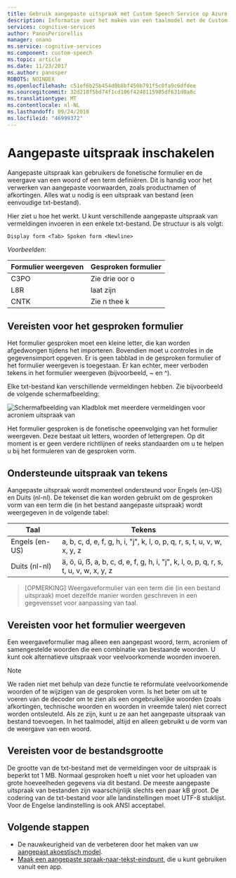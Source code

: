 ```yaml
---
title: Gebruik aangepaste uitspraak met Custom Speech Service op Azure | Microsoft Docs
description: Informatie over het maken van een taalmodel met de Custom Speech Service in Cognitive Services.
services: cognitive-services
author: PanosPeriorellis
manager: onano
ms.service: cognitive-services
ms.component: custom-speech
ms.topic: article
ms.date: 11/23/2017
ms.author: panosper
ROBOTS: NOINDEX
ms.openlocfilehash: c51ef6b25b454d0b8bf450b791f5c0fa9c6dfdee
ms.sourcegitcommit: 32d218f5bd74f1cd106f4248115985df631d0a8c
ms.translationtype: MT
ms.contentlocale: nl-NL
ms.lasthandoff: 09/24/2018
ms.locfileid: "46999372"
---
```

# <a name="enable-custom-pronunciation"></a>Aangepaste uitspraak inschakelen
Aangepaste uitspraak kan gebruikers de fonetische formulier en de weergave van een woord of een term definiëren. Dit is handig voor het verwerken van aangepaste voorwaarden, zoals productnamen of afkortingen. Alles wat u nodig is een uitspraak van bestand (een eenvoudige txt-bestand).

Hier ziet u hoe het werkt. U kunt verschillende aangepaste uitspraak van vermeldingen invoeren in een enkele txt-bestand. De structuur is als volgt:

```
Display form <Tab> Spoken form <Newline>
```

*Voorbeelden*:

| Formulier weergeven | Gesproken formulier |
|----------|-------|
| C3PO | Zie drie oor o |
| L8R | laat zijn |
| CNTK | Zie n thee k|

## <a name="requirements-for-the-spoken-form"></a>Vereisten voor het gesproken formulier
Het formulier gesproken moet een kleine letter, die kan worden afgedwongen tijdens het importeren. Bovendien moet u controles in de gegevensimport opgeven. Er is geen tabblad in de gesproken formulier of het formulier weergeven is toegestaan. Er kan echter, meer verboden tekens in het formulier weergeven (bijvoorbeeld, ~ en ^).

Elke txt-bestand kan verschillende vermeldingen hebben. Zie bijvoorbeeld de volgende schermafbeelding:

![Schermafbeelding van Kladblok met meerdere vermeldingen voor acroniem uitspraak van](../../../media/cognitive-services/custom-speech-service/custom-speech-pronunciation-file.png)

Het formulier gesproken is de fonetische opeenvolging van het formulier weergeven. Deze bestaat uit letters, woorden of lettergrepen. Op dit moment is er geen verdere richtlijnen of reeks standaarden om u te helpen u bij het formuleren van de gesproken vorm. 

## <a name="supported-pronunciation-characters"></a>Ondersteunde uitspraak van tekens
Aangepaste uitspraak wordt momenteel ondersteund voor Engels (en-US) en Duits (nl-nl). De tekenset die kan worden gebruikt om de gesproken vorm van een term die (in het bestand aangepaste uitspraak) wordt weergegeven in de volgende tabel: 

| Taal | Tekens |
|---------- |----------|
| Engels (en-US) | a, b, c, d, e, f, g, h, i, "j", k, l, o, p, q, r, s, t, u, v, w, x, y, z |
| Duits (nl-nl) | ä, ö, ü, ẞ, a, b, c, d, e, f, g, h, i, "j", k, l, o, p, q, r, s, t, u, v, w, x, y, z |

>[OPMERKING] Weergaveformulier van een term die (in een bestand uitspraak) moet dezelfde manier worden geschreven in een gegevensset voor aanpassing van taal.

## <a name="requirements-for-the-display-form"></a>Vereisten voor het formulier weergeven
Een weergaveformulier mag alleen een aangepast woord, term, acroniem of samengestelde woorden die een combinatie van bestaande woorden. U kunt ook alternatieve uitspraak voor veelvoorkomende woorden invoeren. 

>[!NOTE]
We raden niet met behulp van deze functie te reformulate veelvoorkomende woorden of te wijzigen van de gesproken vorm. Is het beter om uit te voeren van de decoder om te zien als een ongebruikelijke woorden (zoals afkortingen, technische woorden en woorden in vreemde talen) niet correct worden ontsleuteld. Als ze zijn, kunt u ze aan het aangepaste uitspraak van bestand toevoegen. In het taalmodel, altijd en alleen gebruikt u de vorm van de weergave van een woord. 

## <a name="requirements-for-the-file-size"></a>Vereisten voor de bestandsgrootte
De grootte van de txt-bestand met de vermeldingen voor de uitspraak is beperkt tot 1 MB. Normaal gesproken hoeft u niet voor het uploaden van grote hoeveelheden gegevens via dit bestand. De meeste aangepaste uitspraak van bestanden zijn waarschijnlijk slechts een paar kB groot. De codering van de txt-bestand voor alle landinstellingen moet UTF-8 stuklijst. Voor de Engelse landinstelling is ook ANSI acceptabel.

## <a name="next-steps"></a>Volgende stappen
* De nauwkeurigheid van de verbeteren door het maken van uw [aangepast akoestisch model](cognitive-services-custom-speech-create-acoustic-model.md).
* [Maak een aangepaste spraak-naar-tekst-eindpunt](cognitive-services-custom-speech-create-endpoint.md), die u kunt gebruiken vanuit een app.
